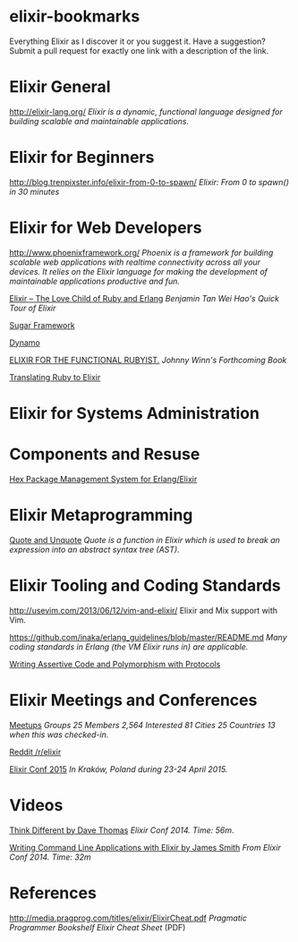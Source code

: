 elixir-bookmarks
================

Everything Elixir as I discover it or you suggest it. Have a suggestion? Submit
a pull request for exactly one link with a description of the link.

# Elixir General

http://elixir-lang.org/ _Elixir is a dynamic, functional language designed for building scalable and maintainable applications._

# Elixir for Beginners

http://blog.trenpixster.info/elixir-from-0-to-spawn/ _Elixir: From 0 to spawn() in 30 minutes_

# Elixir for Web Developers

http://www.phoenixframework.org/ _Phoenix is a framework for building scalable web applications with realtime connectivity across all your devices. It relies on the Elixir language for making the development of maintainable applications productive and fun._

[Elixir – The Love Child of Ruby and Erlang](http://www.sitepoint.com/elixir-love-child-ruby-erlang/) _Benjamin Tan Wei Hao's Quick Tour of Elixir_

[Sugar Framework](http://sugar-framework.github.io/)

[Dynamo](https://github.com/dynamo/dynamo)

[ELIXIR
FOR THE FUNCTIONAL RUBYIST.](http://elixir-for-rubyists.com/) _Johnny Winn's Forthcoming Book_

[Translating Ruby to Elixir](http://www.johnpdaigle.com/complexable/2014/12/30/translating-ruby-to-elixir.html) 

# Elixir for Systems Administration

# Components and Resuse

[Hex Package Management System for Erlang/Elixir](https://hex.pm/)

# Elixir Metaprogramming

[Quote and Unquote](http://learnelixir.com/blog/2014/10/13/quote-and-unquote-in-elixir/) _Quote is a function in Elixir which is used to break an expression into an abstract syntax tree (AST)._

# Elixir Tooling and Coding Standards

http://usevim.com/2013/06/12/vim-and-elixir/ Elixir and Mix support with Vim.

https://github.com/inaka/erlang_guidelines/blob/master/README.md _Many
coding standards in Erlang (the VM Elixir runs in) are applicable._

[Writing Assertive Code and Polymorphism with Protocols](http://blog.plataformatec.com.br/2014/09/writing-assertive-code-with-elixir/)

# Elixir Meetings and Conferences

[Meetups](http://elixir.meetup.com/) _Groups 25 	Members 2,564 	Interested 81 	Cities 25 	Countries 13 when this was checked-in._

[Reddit /r/elixir](https://www.reddit.com/r/elixir/)

[Elixir Conf 2015](http://www.elixirconf.eu/) _In Kraków, Poland during 23-24 April 2015._

# Videos

[Think Different by Dave Thomas](https://www.youtube.com/watch?v=5hDVftaPQwY) _Elixir Conf 2014. Time: 56m_.

[Writing Command Line Applications with Elixir by James Smith](https://www.youtube.com/watch?v=7l_fDU86pr4&feature=youtu.be&list=PLE7tQUdRKcyakbmyFcmznq2iNtL80mCsT) _From Elixir Conf 2014. Time: 32m_

# References

http://media.pragprog.com/titles/elixir/ElixirCheat.pdf _Pragmatic Programmer Bookshelf Elixir Cheat Sheet_ (PDF)
